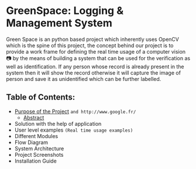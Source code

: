 # GreenSpace: Logging & Management System

Green Space is an python based project which inherently uses OpenCV which is the spine of this project, the concept behind our project is to provide a work frame for 
defining the real time usage of a computer vision :camera: by the means of building a system that can be used for the verification as well as identification.
If any person whose record is already present in the system then it will show the record otherwise it will capture the image of person and save it as unidentified which
can be further labelled.

##  Table of Contents:

* [Purpose of the Project](http://www.google.fr/ "Named link title") ```and http://www.google.fr/```
    * [Abstract](http://www.google.fr/ "Named link title")
* Solution with the help of application
* User level examples
```(Real time usage examples)```
* Different Modules
* Flow Diagram
* System Architecture
* Project Screenshots
* Installation Guide


